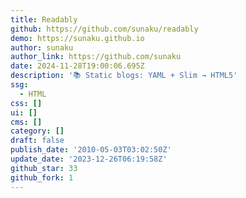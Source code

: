 ```yaml
---
title: Readably
github: https://github.com/sunaku/readably
demo: https://sunaku.github.io
author: sunaku
author_link: https://github.com/sunaku
date: 2024-11-28T19:00:06.695Z
description: '📚 Static blogs: YAML + Slim → HTML5'
ssg:
  - HTML
css: []
ui: []
cms: []
category: []
draft: false
publish_date: '2010-05-03T03:02:50Z'
update_date: '2023-12-26T06:19:58Z'
github_star: 33
github_fork: 1
---
```

